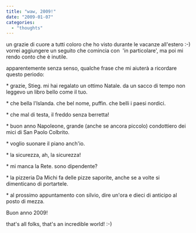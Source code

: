 ```yaml
---
title: "waw, 2009!"
date: "2009-01-07"
categories: 
  - "thoughts"
---
```


un grazie di cuore a tutti coloro che ho visto durante le vacanze all'estero :-) vorrei aggiungere un seguito che comincia con  'in particolare', ma poi mi rendo conto che è inutile.

apparentemente senza senso, qualche frase che mi aiuterà a ricordare questo periodo:

\* grazie, Stieg. mi hai regalato un ottimo Natale. da un sacco di tempo non leggevo un libro bello come il tuo.

\* che bella l'Islanda. che bel nome, puffin. che belli i paesi nordici.

\* che mal di testa, il freddo senza berretta!

\* buon anno Napoleone, grande (anche se ancora piccolo) condottiero dei mici di San Paolo Colbrito.

\* voglio suonare il piano anch'io.

\* la sicurezza, ah, la sicurezza!

\* mi manca la Rete. sono dipendente?

\* la pizzeria Da Michi fa delle pizze saporite, anche se a volte si dimenticano di portartele.

\* al prossimo appuntamento con silvio, dire un'ora e dieci di anticipo al posto di mezza.

Buon anno 2009!

that's all folks, that's an incredible world! :-)
